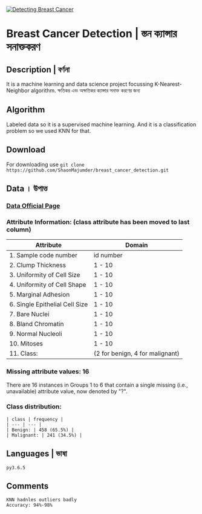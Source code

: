 ﻿[![Detecting Breast Cancer](https://archive.ics.uci.edu/ml/assets/MLimages/Large14.jpg)](http://blog.robist.com/?p=1206)
# Breast Cancer Detection | স্তন ক্যান্সার সনাক্তকরণ
## Description | বর্ণনা
It is a machine learning and data science project focussing K-Nearest-Neighbor algorithm.
ক্ষতিকর এবং অক্ষতিকর ক্যান্সার সনাক্ত করণের জন্য
## Algorithm
Labeled data so it is a supervised machine learning. And it is a classification problem so we used KNN for that.
## Download 
For downloading use 
       `git clone https://github.com/ShaonMajumder/breast_cancer_detection.git`

## Data ।  উপাত্ত
### [Data Official Page](https://archive.ics.uci.edu/ml/datasets/Breast+Cancer+Wisconsin+%28Original%29)
### Attribute Information: (class attribute has been moved to last column)

   |  Attribute | Domain |
   | --- | --- |
   | 1. Sample code number | id number |
   | 2. Clump Thickness | 1 - 10 |
   | 3. Uniformity of Cell Size | 1 - 10 |
   | 4. Uniformity of Cell Shape | 1 - 10 |
   | 5. Marginal Adhesion | 1 - 10 |
   | 6. Single Epithelial Cell Size | 1 - 10|
   | 7. Bare Nuclei | 1 - 10 |
   | 8. Bland Chromatin | 1 - 10 |
   | 9. Normal Nucleoli | 1 - 10 |
   | 10. Mitoses | 1 - 10 |
   | 11. Class: | (2 for benign, 4 for malignant) |
### Missing attribute values: 16

   There are 16 instances in Groups 1 to 6 that contain a single missing 
   (i.e., unavailable) attribute value, now denoted by "?".  

### Class distribution:
	| class | frequency |
	| --- | --- |
	| Benign: | 458 (65.5%) |
	| Malignant: | 241 (34.5%) |

## Languages | ভাষা
	py3.6.5

## Comments
	KNN hadnles outliers badly
	Accuracy: 94%-98%
